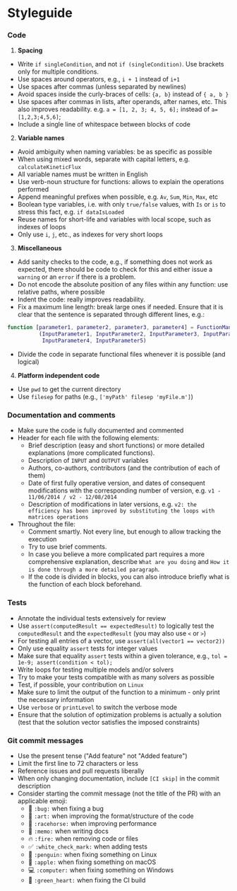 # Styleguide

### Code

1. **Spacing**
  * Write `if singleCondition`, and not `if (singleCondition)`. Use brackets only for multiple conditions.
  * Use spaces around operators, e.g., `i + 1` instead of `i+1`
  * Use spaces after commas (unless separated by newlines)
  * Avoid spaces inside the curly-braces of cells: `{a, b}` instead of `{ a, b }`
  * Use spaces after commas in lists, after operands, after names, etc. This also improves readability. e.g. `a = [1, 2, 3; 4, 5, 6];` instead of `a=[1,2,3;4,5,6]`;
  * Include a single line of whitespace between blocks of code

2. **Variable names**
  * Avoid ambiguity when naming variables: be as specific as possible
  * When using mixed words, separate with capital letters, e.g. `calculateKineticFlux`
  * All variable names must be written in English
  * Use verb-noun structure for functions: allows to explain the operations performed
  * Append meaningful prefixes when possible, e.g. `Av`, `Sum`, `Min`, `Max`, etc
  * Boolean type variables, i.e. with only `true/false` values, with `Is` or `is` to stress this fact, e.g. `if dataIsLoaded`
  * Reuse names for short-life and variables with local scope, such as indexes of loops
  * Only use `i`, `j`, etc., as indexes for very short loops

3. **Miscellaneous**
  * Add sanity checks to the code, e.g., if something does not work as expected, there should be code to check for this and either issue a `warning` or an `error` if there is a problem.
  * Do not encode the absolute position of any files within any function: use relative paths, where possible
  * Indent the code: really improves readability.
  * Fix a maximum line length: break large ones if needed. Ensure that it is clear that the sentence is separated through different lines, e.g.:
  ```Matlab
  function [parameter1, parameter2, parameter3, parameter4] = FunctionManyParameters...
            (InputParameter1, InputParameter2, InputParameter3, InputParameter3,...
             InputParameter4, InputParameter5)
  ```
  * Divide the code in separate functional files whenever it is possible (and logical)

4. **Platform independent code**

- Use `pwd` to get the current directory
- Use `filesep` for paths (e.g., `['myPath' filesep 'myFile.m']`)

### Documentation and comments

* Make sure the code is fully documented and commented
* Header for each file with the following elements:
    * Brief description (easy and short functions) or more detailed explanations (more complicated functions).
    * Description of `INPUT` and `OUTPUT` variables
    * Authors, co-authors, contributors (and the contribution of each of them)
    * Date of first fully operative version, and dates of consequent modifications with the corresponding number of version, e.g. `v1 - 11/06/2014 / v2 - 12/08/2014`
    * Description of modifications in later versions, e.g. `v2: the efficiency has been improved by substituting the loops with matrices operations`
* Throughout the file:
    * Comment smartly. Not every line, but enough to allow tracking the execution
    * Try to use brief comments.
    * In case you believe a more complicated part requires a more comprehensive explanation, describe `What are you doing` and `How it is done through a more detailed paragraph`.
    * If the code is divided in blocks, you can also introduce briefly what is the function of each block beforehand.

<!-- elaborate guidelines to automatically generate the documentation //-->

### Tests

* Annotate the individual tests extensively for review
* Use `assert(computedResult == expectedResult)` to logically test the `computedResult` and the `expectedResult` (you may also use `<` or `>`)
* For testing all entries of a vector, use `assert(all(vector1 == vector2))`
* Only use equality `assert` tests for integer values
* Make sure that equality `assert` tests within a given tolerance, e.g., `tol = 1e-9; assert(condition < tol);`
* Write loops for testing multiple models and/or solvers
* Try to make your tests compatible with as many solvers as possible
* Test, if possible, your contribution on `Linux`
* Make sure to limit the output of the function to a minimum - only print the necessary information
* Use `verbose` or `printLevel` to switch the verbose mode
* Ensure that the solution of optimization problems is actually a solution (test that the solution vector satisfies the imposed constraints)

### Git commit messages

* Use the present tense ("Add feature" not "Added feature")
* Limit the first line to 72 characters or less
* Reference issues and pull requests liberally
* When only changing documentation, include `[CI skip]` in the commit description
* Consider starting the commit message (not the title of the PR) with an applicable emoji:
    * :bug: `:bug:` when fixing a bug
    * :art: `:art:` when improving the format/structure of the code
    * :racehorse: `:racehorse:` when improving performance
    * :memo: `:memo:` when writing docs
    * :fire: `:fire:` when removing code or files
    * :white_check_mark: `:white_check_mark:` when adding tests
    * :penguin: `:penguin:` when fixing something on Linux
    * :apple: `:apple:` when fixing something on macOS
    * :computer: `:computer:` when fixing something on Windows
    * :green_heart: `:green_heart:` when fixing the CI build
